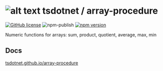 # ![alt text](https://avatars1.githubusercontent.com/u/64487547?s=30&amp;v=5 "tsdotnet") tsdotnet / array-procedure

[![GitHub license](https://img.shields.io/badge/license-MIT-blue.svg?style=flat-square)](https://github.com/tsdotnet/array-procedure/blob/master/LICENSE)
![npm-publish](https://github.com/tsdotnet/array-procedure/workflows/npm-publish/badge.svg)
[![npm version](https://img.shields.io/npm/v/@tsdotnet/array-procedure.svg?style=flat-square)](https://www.npmjs.com/package/@tsdotnet/array-procedure)

Numeric functions for arrays: sum, product, quotient, average, max, min

## Docs

[tsdotnet.github.io/array-procedure](https://tsdotnet.github.io/array-procedure/)
